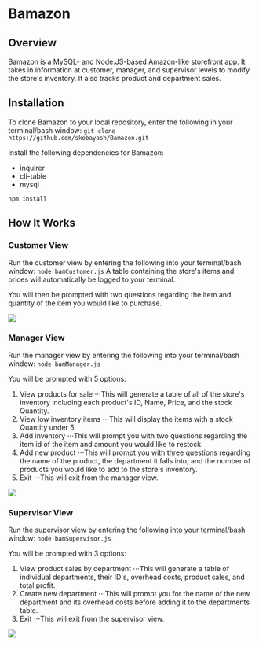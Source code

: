# Bamazon

## Overview
Bamazon is a MySQL- and Node.JS-based Amazon-like storefront app. It takes in information
at customer, manager, and supervisor levels to modify the store's inventory. It also 
tracks product and department sales.

## Installation

To clone Bamazon to your local repository, enter the following in your terminal/bash window:
``` git clone https://github.com/skobayash/Bamazon.git ```

Install the following dependencies for Bamazon:
* inquirer
* cli-table
* mysql

``` npm install ```

## How It Works

### Customer View
Run the customer view by entering the following into your terminal/bash window:
``` node bamCustomer.js ```
A table containing the store's items and prices will automatically be logged to your
terminal.

You will then be prompted with two questions regarding the item and quantity
of the item you would like to purchase.

<img src="/assets/images/customer.gif" />

### Manager View
Run the manager view by entering the following into your terminal/bash window:
``` node bamManager.js ```

You will be prompted with 5 options:
1. View products for sale
⋅⋅⋅This will generate a table of all of the store's inventory including each product's ID, Name, Price, and the stock Quantity.
2. View low inventory items
⋅⋅⋅This will display the items with a stock Quantity under 5.
3. Add inventory
⋅⋅⋅This will prompt you with two questions regarding the item id of the item and amount you would like to restock.
4. Add new product
⋅⋅⋅This will prompt you with three questions regarding the name of the product, the department it falls into, and the number of products you would like to add to the store's inventory.
5. Exit
⋅⋅⋅This will exit from the manager view.


<img src="/assets/images/manager.gif" />

### Supervisor View
Run the supervisor view by entering the following into your terminal/bash window:
``` node bamSupervisor.js ```

You will be prompted with 3 options:
1. View product sales by department
⋅⋅⋅This will generate a table of individual departments, their ID's, overhead costs, product sales, and total profit.
2. Create new department
⋅⋅⋅This will prompt you for the name of the new department and its overhead costs before adding it to the departments table.
3. Exit
⋅⋅⋅This will exit from the supervisor view.

<img src="/assets/images/supervisor.gif" />